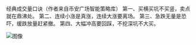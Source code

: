 经典成交量口诀（作者来自币安广场智能策略库） 第一、买横买坑不买竖，卖点就在鼎沸处。 第二、连续小涨是真涨，连续大涨要离场。 第三、急跌无量是恐吓，缓跌放量赶紧撤。 第四、大幅冲高要回踩，不挖深坑不大买。

![图像](https://pbs.twimg.com/media/GKp1anqbkAEilGh?format=jpg&name=small)

